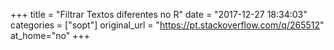 +++
title = "Filtrar Textos diferentes no R"
date = "2017-12-27 18:34:03"
categories = ["sopt"]
original_url = "https://pt.stackoverflow.com/q/265512"
at_home="no"
+++

